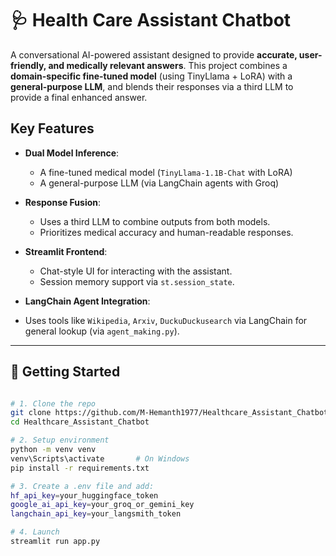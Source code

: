 # 🩺 Health Care Assistant Chatbot

A conversational AI-powered assistant designed to provide **accurate, user-friendly, and medically relevant answers**. This project combines a **domain-specific fine-tuned model** (using TinyLlama + LoRA) with a **general-purpose LLM**, and blends their responses via a third LLM to provide a final enhanced answer.

## Key Features

- **Dual Model Inference**:
  - A fine-tuned medical model (`TinyLlama-1.1B-Chat` with LoRA)
  - A general-purpose LLM (via LangChain agents with Groq)

- **Response Fusion**:
  - Uses a third LLM to combine outputs from both models.
  - Prioritizes medical accuracy and human-readable responses.

- **Streamlit Frontend**:
  - Chat-style UI for interacting with the assistant.
  - Session memory support via `st.session_state`.

-  **LangChain Agent Integration**:
  - Uses tools like `Wikipedia`, `Arxiv`, `DuckuDuckusearch` via LangChain for general lookup (via `agent_making.py`).

---

## 🚀 Getting Started
```bash

# 1. Clone the repo
git clone https://github.com/M-Hemanth1977/Healthcare_Assistant_Chatbot.git
cd Healthcare_Assistant_Chatbot

# 2. Setup environment
python -m venv venv
venv\Scripts\activate       # On Windows
pip install -r requirements.txt

# 3. Create a .env file and add:
hf_api_key=your_huggingface_token
google_ai_api_key=your_groq_or_gemini_key
langchain_api_key=your_langsmith_token

# 4. Launch
streamlit run app.py
